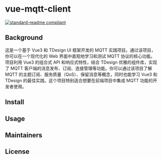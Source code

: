 # vue-mqtt-client

[![standard-readme compliant](https://img.shields.io/badge/readme%20style-standard-brightgreen.svg?style=flat-square)](https://github.com/RichardLitt/standard-readme)

## Background

这是一个基于 Vue3 和 TDesign UI 框架开发的 MQTT 实践项目。通过该项目，你可以在一个现代化的 Web 界面中直观地学习和测试 MQTT 协议的核心功能。项目利用 Vue3 的组合式 API 和响应式特性，结合 TDesign 优雅的组件库，实现了 MQTT 客户端的消息发布、订阅、连接管理等功能。你可以通过该项目了解 MQTT 的主题订阅、服务质量（QoS）、保留消息等概念，同时也能学习 Vue3 和 TDesign 的最佳实践。这个项目特别适合想要在前端项目中集成 MQTT 功能的开发者使用。

## Install

## Usage

## Maintainers

## License